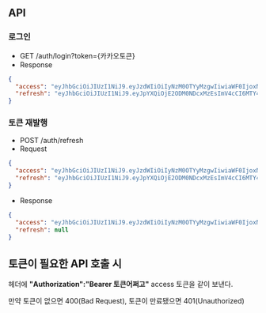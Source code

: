 ## API

### 로그인

* GET /auth/login?token={카카오토큰}
* Response

```json
{
  "access": "eyJhbGciOiJIUzI1NiJ9.eyJzdWIiOiIyNzM0OTYyMzgwIiwiaWF0IjoxNjgzNDQ3MTMxLCJleHAiOjE2ODM0NTQzMzF9.V16ATqEv-v5mns9-i6XE686kCA3MTern1B7JVsjgp9Y",
  "refresh": "eyJhbGciOiJIUzI1NiJ9.eyJpYXQiOjE2ODM0NDcxMzEsImV4cCI6MTY4NDA1MTkzMX0.KA9cLJ4uBINVvIsQzwv-w8QtrMe8yxpjU4caYWKdTLs"
}
```

### 토큰 재발행

* POST /auth/refresh
* Request

```json
{
  "access": "eyJhbGciOiJIUzI1NiJ9.eyJzdWIiOiIyNzM0OTYyMzgwIiwiaWF0IjoxNjgzNDQ3MTMxLCJleHAiOjE2ODM0NTQzMzF9.V16ATqEv-v5mns9-i6XE686kCA3MTern1B7JVsjgp9Y",
  "refresh": "eyJhbGciOiJIUzI1NiJ9.eyJpYXQiOjE2ODM0NDcxMzEsImV4cCI6MTY4NDA1MTkzMX0.KA9cLJ4uBINVvIsQzwv-w8QtrMe8yxpjU4caYWKdTLs"
}
```

* Response

```json
{
  "access": "eyJhbGciOiJIUzI1NiJ9.eyJzdWIiOiIyNzM0OTYyMzgwIiwiaWF0IjoxNjgzNDQ3NjQxLCJleHAiOjE2ODM0NTQ4NDF9.yCqU6b7P-JJH82qkst7rYQPlSRSUZ8qcR8qEXB6qee8",
  "refresh": null
}
```

## 토큰이 필요한 API 호출 시

헤더에 **"Authorization":"Bearer 토큰어쩌고"** access 토큰을 같이 보낸다.

만약 토큰이 없으면 400(Bad Request), 토큰이 만료됐으면 401(Unauthorized)
